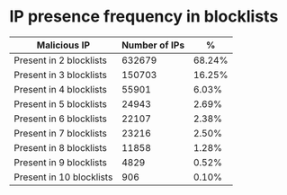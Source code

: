# IP presence frequency in blocklists
| Malicious IP | Number of IPs | % |
|----|----|----|
| Present in 2 blocklists | 632679 | 68.24% |
| Present in 3 blocklists | 150703 | 16.25% |
| Present in 4 blocklists | 55901 | 6.03% |
| Present in 5 blocklists | 24943 | 2.69% |
| Present in 6 blocklists | 22107 | 2.38% |
| Present in 7 blocklists | 23216 | 2.50% |
| Present in 8 blocklists | 11858 | 1.28% |
| Present in 9 blocklists | 4829 | 0.52% |
| Present in 10 blocklists | 906 | 0.10% |
